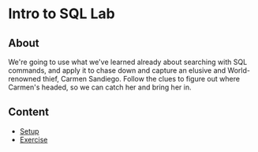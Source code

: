 <!-- ! Do not delete or rename this file! -->
<h1>
  <span class="prefix"></span>
  <span class="headline">Intro to SQL Lab</span>
</h1>

## About

We're going to use what we've learned already about searching with SQL commands, and apply it to chase down and capture an elusive and World-renowned thief, Carmen Sandiego. Follow the clues to figure out where Carmen's headed, so we can catch her and bring her in.

## Content

- [Setup](../setup/README.md)
- [Exercise](../exercise/README.md)
